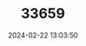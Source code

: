---
title: "33659"
category: "Ramosmania rodriguesii"
draft: false
date: 2024-02-22 13:03:50
languages:
  French: ["Café Marron"]
---